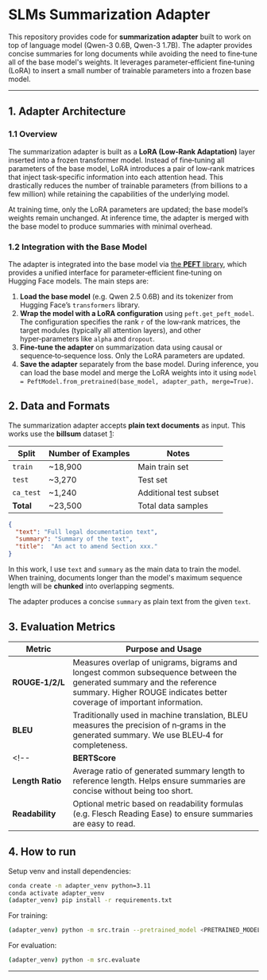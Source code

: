 # SLMs Summarization Adapter

This repository provides code for **summarization adapter** built to work on top of language model (Qwen-3 0.6B, Qwen-3 1.7B).  The adapter provides concise summaries for long documents while avoiding the need to fine‑tune all of the base model's weights.  It leverages parameter‑efficient fine‑tuning (LoRA) to insert a small number of trainable parameters into a frozen base model. 

---

## 1. Adapter Architecture

### 1.1 Overview

The summarization adapter is built as a **LoRA (Low‑Rank Adaptation)** layer inserted into a frozen transformer model.  Instead of fine‑tuning all parameters of the base model, LoRA introduces a pair of low‑rank matrices that inject task‑specific information into each attention head.  This drastically reduces the number of trainable parameters (from billions to a few million) while retaining the capabilities of the underlying model.

At training time, only the LoRA parameters are updated; the base model’s weights remain unchanged.  At inference time, the adapter is merged with the base model to produce summaries with minimal overhead.

### 1.2 Integration with the Base Model

The adapter is integrated into the base model via [the **PEFT** library](https://github.com/huggingface/peft), which provides a unified interface for parameter‑efficient fine‑tuning on Hugging Face models.  The main steps are:

1. **Load the base model** (e.g. Qwen 2.5 0.6B) and its tokenizer from Hugging Face’s `transformers` library.
2. **Wrap the model with a LoRA configuration** using `peft.get_peft_model`.  The configuration specifies the rank `r` of the low‑rank matrices, the target modules (typically all attention layers), and other hyper‑parameters like `alpha` and `dropout`.
3. **Fine‑tune the adapter** on summarization data using causal or sequence‑to‑sequence loss.  Only the LoRA parameters are updated.
4. **Save the adapter** separately from the base model.  During inference, you can load the base model and merge the LoRA weights into it using `model = PeftModel.from_pretrained(base_model, adapter_path, merge=True)`.

<!-- ### 1.3 Key Components

| Component            | Description                                                                                                                                                                                                                                        |
|----------------------|----------------------------------------------------------------------------------------------------------------------------------------------------------------------------------------------------------------------------------------------------|
| **Base Model**       | A pretrained transformer used as the backbone.  The default demonstration uses `google/flan‑t5‑small` to minimise resources, but you can swap it with `Qwen/QWen‑VL‑Chat‑3B`, `meta‑llama/Llama‑3‑3b‑chat`, or `mistralai/Mistral‑7B‑Instruct` when training on a machine with a GPU. |
| **Tokenizer**        | Converts raw text into tokens.  The same tokenizer as the base model must be used for both training and inference.                                                                                                                                |
| **LoRA Adapter**     | A set of small low‑rank matrices inserted into the attention projections of the base model.  Each LoRA layer has rank `r` (e.g. 8 or 16) and scales updates by a factor `alpha/r`.                                                              |
| **Training Loop**    | Implements supervised fine‑tuning on summarization data.  It handles batching, tokenisation, padding, forward/backward passes and optimiser steps.  Only the LoRA parameters require gradients.            |
| **Evaluation Module**| Computes metrics such as ROUGE‑1/2/L, BLEU and BERTScore on a validation set.  It can compare the adapter’s outputs with those of the base model to quantify improvements.                                |
| **Data Preprocessor**| Reads raw documents, optionally truncates/segments long documents, and converts them into the expected JSON format.  It can also split the dataset into train/validation/test splits.                        |

### 1.4 Rationale and Advantages

* **Parameter Efficiency:**  Fine‑tuning the full 3B base model is expensive.  LoRA reduces the number of trainable parameters by orders of magnitude, which makes it feasible to run on consumer GPUs or even CPU with small models.
* **Modularity:**  The adapter is saved separately and can be applied to multiple base models.  You can train different adapters for different domains without duplicating the entire model.
* **Compatibility:**  Because the base model is frozen, you preserve its capabilities and mitigate catastrophic forgetting.  The same training script can be reused across QWen, Llama, Mistral or other architectures supported by `transformers`.

--- -->

## 2. Data and Formats

The summarization adapter accepts **plain text documents** as input. This works use the **billsum** dataset [1]:

| Split     | Number of Examples | Notes                                               |
| --------- | ------------------ | --------------------------------------------------- |
| `train`   | ~18,900            | Main train set |
| `test`    | ~3,270             | Test set |
| `ca_test` | ~1,240             | Additional test subset |
| **Total** | ~23,500            | Total data samples |

[1]: https://huggingface.co/datasets/FiscalNote/billsum "FiscalNote/billsum · Datasets at Hugging Face"


```json
{
  "text": "Full legal documentation text",
  "summary": "Summary of the text",
  "title":  "An act to amend Section xxx."
}
```

In this work, I use ```text``` and ```summary``` as the main data to train the model. When training, documents longer than the model's maximum sequence length will be **chunked** into overlapping segments.

The adapter produces a concise ```summary``` as plain text from the given ```text```. 

## 3. Evaluation Metrics

| Metric            | Purpose and Usage                                                                                                                                                                                                     |
|-------------------|----------------------------------------------------------------------------------------------------------------------------------------------------------------------------------------------------------------------|
| **ROUGE‑1/2/L**   | Measures overlap of unigrams, bigrams and longest common subsequence between the generated summary and the reference summary.  Higher ROUGE indicates better coverage of important information.                      |
| **BLEU**          | Traditionally used in machine translation, BLEU measures the precision of n‑grams in the generated summary.  We use BLEU‑4 for completeness.                                                                        |
<!-- | **BERTScore**     | Computes similarity in embedding space using a pretrained BERT model.  It captures semantic similarity beyond exact n‑gram overlap.                                                                                  |
| **Length Ratio**  | Average ratio of generated summary length to reference length.  Helps ensure summaries are concise without being too short.                                                                                          |
| **Readability**   | Optional metric based on readability formulas (e.g. Flesch Reading Ease) to ensure summaries are easy to read.                                                                                                      | -->

<!-- During evaluation, we compare the adapter’s metrics against those of the base model.  Improvements in ROUGE and BERTScore indicate that the adapter is effectively capturing salient information.  Length ratio and readability help tune hyper‑parameters such as maximum summary length and `temperature` during generation. -->

## 4. How to run

Setup venv and install dependencies:
```bash
conda create -n adapter_venv python=3.11
conda activate adapter_venv
(adapter_venv) pip install -r requirements.txt
```

For training:
```bash
(adapter_venv) python -m src.train --pretrained_model <PRETRAINED_MODEL>
```

For evaluation:
```bash
(adapter_venv) python -m src.evaluate
```
<!-- ## 6. Challenges and Solutions

| Challenge                        | Mitigation                                                                                                                                                                                         |
|---------------------------------|----------------------------------------------------------------------------------------------------------------------------------------------------------------------------------------------------|
| **Long Documents**              | Transformer models have a fixed context length (e.g. 4k tokens).  Long documents must be segmented.  Use the preprocessing script to split documents into overlapping windows, generate segment summaries, then recursively summarise. |
| **Memory Constraints**          | Large base models (3B parameters) require significant GPU memory.  Use quantisation (8‑bit or 4‑bit with `bitsandbytes`), gradient checkpointing and low‑rank adaptation.  Alternatively, train on a smaller model for prototyping.     |
| **Hallucination**               | Base models may introduce factual errors.  Consider using factual consistency metrics (e.g. QAG or FactCC) and penalise hallucination via reinforcement learning or post‑editing.                                                  |
| **Evaluation Metric Limitations**| ROUGE and BLEU may not fully capture semantic correctness.  Use BERTScore or human evaluation when possible.  Provide multiple metrics to get a comprehensive view of performance.                                              |
| **Domain Mismatch**             | If training on news data and deploying on scientific articles, summaries may not generalise.  To mitigate, train separate adapters per domain or use multi‑domain training.                                                         | -->

---